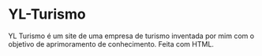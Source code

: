# YL-Turismo
YL Turismo é um site de uma empresa de turismo inventada por mim com o objetivo de aprimoramento de conhecimento.
Feita com HTML.
